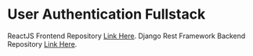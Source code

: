 # User Authentication Fullstack
ReactJS Frontend Repository [Link Here](https://github.com/tejasgodse24/authentication_ReactJS).
Django Rest Framework Backend Repository [Link Here](https://github.com/tejasgodse24/authentication_DRF_JWT).
